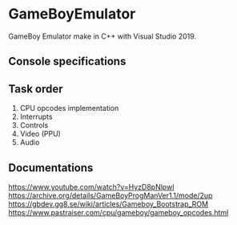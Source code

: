 # GameBoyEmulator

GameBoy Emulator make in C++ with Visual Studio 2019.

## Console specifications

## Task order

1. CPU opcodes implementation
2. Interrupts
3. Controls
4. Video (PPU)
5. Audio

## Documentations  

<https://www.youtube.com/watch?v=HyzD8pNlpwI>  
<https://archive.org/details/GameBoyProgManVer1.1/mode/2up>  
<https://gbdev.gg8.se/wiki/articles/Gameboy_Bootstrap_ROM>  
<https://www.pastraiser.com/cpu/gameboy/gameboy_opcodes.html>  
